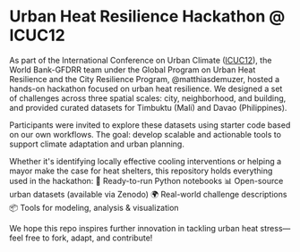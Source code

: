 # Urban Heat Resilience Hackathon @ ICUC12

As part of the International Conference on Urban Climate ([ICUC12]([url](https://icuc12.eu/))), the World Bank-GFDRR team under the Global Program on Urban Heat Resilience and the City Resilience Program, @matthiasdemuzer, hosted a hands-on hackathon focused on urban heat resilience. We designed a set of challenges across three spatial scales: city, neighborhood, and building, and provided curated datasets for Timbuktu (Mali) and Davao (Philippines).

Participants were invited to explore these datasets using starter code based on our own workflows. The goal: develop scalable and actionable tools to support climate adaptation and urban planning.

Whether it's identifying locally effective cooling interventions or helping a mayor make the case for heat shelters, this repository holds everything used in the hackathon:
🔧 Ready-to-run Python notebooks
📊 Open-source urban datasets (available via Zenodo)
🌍 Real-world challenge descriptions
📦 Tools for modeling, analysis & visualization

We hope this repo inspires further innovation in tackling urban heat stress—feel free to fork, adapt, and contribute!

